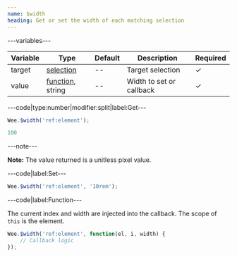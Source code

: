 ```yaml
---
name: $width
heading: Get or set the width of each matching selection
---
```


---variables---

| Variable | Type | Default | Description | Required |
| -- | -- | -- | -- | -- |
| target | [selection](/script#selection) | -- | Target selection | ✓ |
| value | [function](/script/#functions), string | -- | Width to set or callback | ✓ |

---code|type:number|modifier:split|label:Get---

```javascript
Wee.$width('ref:element');
```

```javascript
100
```

---note---

**Note:** The value returned is a unitless pixel value.

---code|label:Set---

```javascript
Wee.$width('ref:element', '10rem');
```

---code|label:Function---

The current index and width are injected into the callback. The scope of ```this``` is the element.

```javascript
Wee.$width('ref:element', function(el, i, width) {
	// Callback logic
});
```